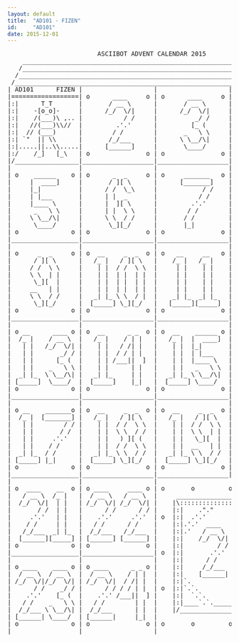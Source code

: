 ```yaml
---
layout: default
title:  "AD101 - FIZEN"
id:     "AD101"
date: 2015-12-01
---
```

<pre>
                        ASCIIBOT ADVENT CALENDAR 2015                           
    ________________________________________________________________________    
   /________________________________________________________________________\   
  /__________________________________________________________________________\  
 /____________________________________________________________________________\ 
| AD101      FIZEN |                   |                   |                   |
|==================| o      ____     o | o      ____     o | o       _ _     o |
|:|      T_T       |       / __ \      |       / __ \      |        / | |      |
|:|    -[o_o]-     |      /_/  \/|     |      /_/  \/|     |       / /| |      |
|:|    /(___)\ ,.. |           / /     |          _/ /     |      / / | |      |
|:|   //(___)\\//  |         .'.'      |         [_ (      |     /___||  ]     |
|:|  // (___)      |        / /        |       _   \ \     |          | |      |
|:| `"  || \\      |       /_/___      |      \ \__/\|     |          | |      |
|:|.....||..\\.....|      [______]     |       \____/      |          |_|      |
|:/    /_]   [_\   | o               o | o               o | o               o |
|/_________________|___________________|___________________|___________________|
|                  |                   |                   |                   |
| o    ______    o | o      _  _     o | o     _______   o | o      _  _     o |
|     |  ____]     |       / ][ \      |      [_______]    |       / ][ \      |
|     |_|          |      / /  \_\     |            / /    |      / /  \ \     |
|     | |___       |      | |  _       |           / /     |      \ \  / /     |
|     |____ \      |      |  ][ \      |         .'.'      |       ) ][ (      |
|      _   \ \     |      | |  \ \     |        / /        |      / /  \ \     |
|     \ \__/\|     |      \ \  / /     |       / /         |      \ \  / /     |
|      \____/      |       \_][_/      |       |_|         |       \_][_/      |
| o              o | o               o | o               o | o               o |
|__________________|___________________|___________________|___________________|
|                  |                   |                   |                   |
| o     _  _     o | o  __     _  _  o | o   __     __   o | o  __     ____  o |
|      / ][ \      |   /_ |   / ][ \   |    /_ |   /_ |    |   /_ |   / __ \   |
|     / /  \ \     |    | |  / /  \ \  |     | |    | |    |    | |  /_/  \/|  |
|     \ \  | |     |    | |  | |  | |  |     | |    | |    |    | |       / /  |
|      \_][  |     |    | |  | |  | |  |     | |    | |    |    | |     .'.'   |
|     __   | |     |    | |  | |  | |  |     | |    | |    |    | |    / /     |
|     \ \  / /     |   _| |_ \ \  / |  |    _| |_  _| |_   |   _| |_  /_/___   |
|      \_][_/      |  [_____] \_][_/   |   [_____][_____]  |  [_____][______]  |
| o              o | o               o | o               o | o               o |
|__________________|___________________|___________________|___________________|
|                  |                   |                   |                   |
| o __      ____ o | o  __      _ _  o | o  __    ______ o | o  __     _  _  o |
|  /_ |    / __ \  |   /_ |    / | |   |   /_ |  |  ____]  |   /_ |   / ][ \   |
|   | |   /_/  \/| |    | |   / /| |   |    | |  |_|       |    | |  / /  \_\  |
|   | |       _/ / |    | |  / / | |   |    | |  | |___    |    | |  | |  _    |
|   | |      [_ (  |    | | /___||  ]  |    | |  |____ \   |    | |  |  ][ \   |
|   | |    _   \ \ |    | |      | |   |    | |   _   \ \  |    | |  | |  \ \  |
|  _| |_  \ \__/\| |   _| |_     | |   |   _| |_ \ \__/\|  |   _| |_ \ \  / /  |
| [_____]  \____/  |  [_____]    |_|   |  [_____] \____/   |  |_____| \_][_/   |
| o              o | o               o | o               o | o               o |
|__________________|___________________|___________________|___________________|
|                  |                   |                   |                   |
| o __    _______o | o  __     _  _  o | o  __     _  _  o | o ____     _  _ o |
|  /_ |  [_______] |   /_ |   / ][ \   |   /_ |   / ][ \   |  / __ \   / ][ \  |
|   | |        / / |    | |  / /  \ \  |    | |  / /  \ \  | /_/  \/| / /  \ \ |
|   | |       / /  |    | |  \ \  / /  |    | |  \ \  | |  |      / / | |  | | |
|   | |     .'.'   |    | |   ) ][ (   |    | |   \_][  |  |    .'.'  | |  | | |
|   | |    / /     |    | |  / /  \ \  |    | |  __   | |  |   / /    | |  | | |
|  _| |_  / /      |   _| |_ \ \  / /  |   _| |_ \ \  / /  |  /_/___  \ \  / | |
| [_____] |_|      |  [_____] \_][_/   |  [_____] \_][_/   | [______]  \_][_/  |
| o              o | o               o | o               o | o               o |
|__________________|___________________|___________________|___________________|
|                  |                   |                                       |
| o  ____    __  o | o ____     ____ o | o       o         o         o       o |
|   / __ \  /_ |   |  / __ \   / __ \  |     _____________________________     |
|  /_/  \/|  | |   | /_/  \/| /_/  \/| |    |\:::::::::::::::::::::::::::/|    |
|       / /  | |   |      / /      / / |    |:|    ."."          ".".   | |    |
|     .'.'   | |   |    .'.'     .'.'  | o  |:|  .'.'              `.`. | |  o |
|    / /     | |   |   / /      / /    |    |:|.'.'  ____     ______ `.`| |    |
|   /_/___  _| |_  |  /_/___   /_/___  |    |:|.'   / __ \   |  ____]  `| |    |
|  [______][_____] | [______] [______] |    |:|    /_/  \/|  |_|        | |    |
| o              o | o               o |    |:|         / /  | |___     | |    |
|__________________|___________________| o  |:|       .'.'   |____ \    | |  o |
|                  |                   |    |:|      / /      _   \ \   | |    |
| o ____    ____ o | o ____      _ _ o |    |:|     /_/___   \ \__/\|   | |    |
|  / __ \  / __ \  |  / __ \    / | |  |    |:|    [______|   \____/    | |    |
| /_/  \/|/_/  \/| | /_/  \/|  / /| |  |    |:|`.                     .'| |    |
|      / /    _/ / |      / / / / | |  | o  |:|`.`.                 .'.'| |  o |
|    .'.'    [_ (  |    .'.' /___||  ] |    |:|  `.`.             .'.'  | |    |
|   / /    _   \ \ |   / /        | |  |    |:|____`.`._________.'.'____| |    |
|  /_/___ \ \__/\| |  /_/___      | |  |    |/___________________________\|    |
| [______| \____/  | [______|     |_|  |                                       |
| o              o | o               o | o       o         o         o       o |
|__________________|___________________|_______________________________________|
</pre>